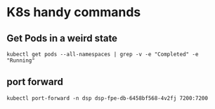 # K8s handy commands

## Get Pods in a weird state

```
kubectl get pods --all-namespaces | grep -v -e "Completed" -e "Running"
```
## port forward

```
kubectl port-forward -n dsp dsp-fpe-db-6458bf568-4v2fj 7200:7200
```
